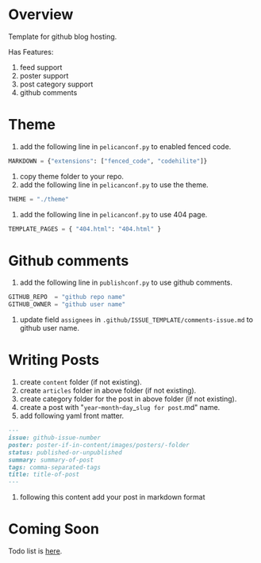 # Overview

Template for github blog hosting.

Has Features:

1. feed support
1. poster support
1. post category support
1. github comments

# Theme

1. add the following line in `pelicanconf.py` to enabled fenced code. 
```python
MARKDOWN = {"extensions": ["fenced_code", "codehilite"]}
```
1. copy theme folder to your repo.
1. add the following line in `pelicanconf.py` to use the theme. 
```python
THEME = "./theme"
```
1. add the following line in `pelicanconf.py` to use 404 page.
```python 
TEMPLATE_PAGES = { "404.html": "404.html" }
```

# Github comments
1. add the following line in `publishconf.py` to use github comments.
```python 
GITHUB_REPO  = "github repo name"
GITHUB_OWNER = "github user name"
```

1. update field `assignees` in `.github/ISSUE_TEMPLATE/comments-issue.md` to github user name.

# Writing Posts
1. create `content` folder (if not existing).
1. create `articles` folder in above folder (if not existing).
1. create category folder for the post in above folder (if not existing).
1. create a post with "`year`-`month`-`day`_`slug for post`.md" name.
1. add following yaml front matter.
```markdown
---
issue: github-issue-number
poster: poster-if-in-content/images/posters/-folder 
status: published-or-unpublished
summary: summary-of-post 
tags: comma-separated-tags
title: title-of-post
---
```
1. following this content add your post in markdown format

# Coming Soon

Todo list is [here](TODO.md).
